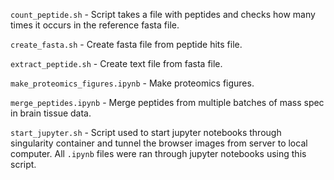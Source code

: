 `count_peptide.sh` - Script takes a file with peptides and checks how many times it occurs in the reference fasta file.

`create_fasta.sh` - Create fasta file from peptide hits file.

`extract_peptide.sh` - Create text file from fasta file.

`make_proteomics_figures.ipynb` - Make proteomics figures.

`merge_peptides.ipynb` - Merge peptides from multiple batches of mass spec in brain tissue data.

`start_jupyter.sh` - Script used to start jupyter notebooks through singularity container and tunnel the browser images from server to local computer. All `.ipynb` files were ran through jupyter notebooks using this script.
